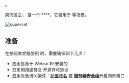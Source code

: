# 

。  

简而言之，[]() 是一个 ****，它被用于  等场景。   


![superset](https://libs.websoft9.com/Websoft9/DocsPicture/en/superset/superset-dash-websoft9.png)


## 准备

在参阅本文档使用  时，需要确保如下几点：

- 应用是基于 Websoft9 安装的
- 应用的用途符合 [](license_url) 开源许可协议
- 应用具备访问条件：[配置域名](./guide/appsetdomain) 或 **服务器安全组**开启网外端口